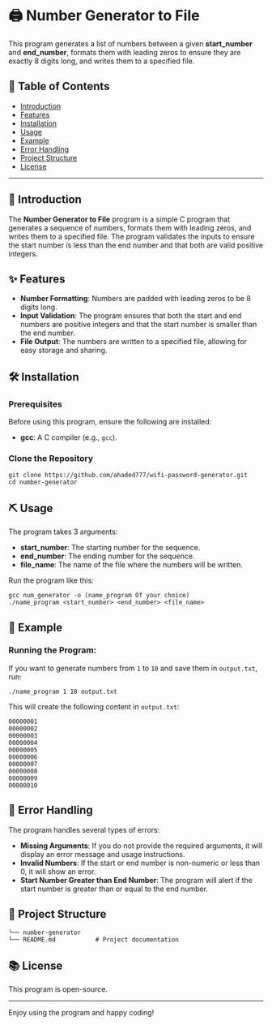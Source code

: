 <!DOCTYPE html>
<html lang="en">
<head>
  <meta charset="UTF-8">
  <meta name="viewport" content="width=device-width, initial-scale=1.0">
</head>
<body>
  <h1>🖨️ Number Generator to File</h1>

  <p>This program generates a list of numbers between a given <strong>start_number</strong> and <strong>end_number</strong>, formats them with leading zeros to ensure they are exactly 8 digits long, and writes them to a specified file.</p>

  <h2>📜 Table of Contents</h2>
  <ul>
    <li><a href="#introduction">Introduction</a></li>
    <li><a href="#features">Features</a></li>
    <li><a href="#installation">Installation</a></li>
    <li><a href="#usage">Usage</a></li>
    <li><a href="#example">Example</a></li>
    <li><a href="#error-handling">Error Handling</a></li>
    <li><a href="#project-structure">Project Structure</a></li>
    <li><a href="#license">License</a></li>
  </ul>

  <hr />

  <h2 id="introduction">🌟 Introduction</h2>
  <p>The <strong>Number Generator to File</strong> program is a simple C program that generates a sequence of numbers, formats them with leading zeros, and writes them to a specified file. The program validates the inputs to ensure the start number is less than the end number and that both are valid positive integers.</p>

  <h2 id="features">✨ Features</h2>
  <ul>
    <li><strong>Number Formatting</strong>: Numbers are padded with leading zeros to be 8 digits long.</li>
    <li><strong>Input Validation</strong>: The program ensures that both the start and end numbers are positive integers and that the start number is smaller than the end number.</li>
    <li><strong>File Output</strong>: The numbers are written to a specified file, allowing for easy storage and sharing.</li>
  </ul>

  <h2 id="installation">🛠 Installation</h2>
  <h3>Prerequisites</h3>
  <p>Before using this program, ensure the following are installed:</p>
  <ul>
    <li><strong>gcc</strong>: A C compiler (e.g., <code>gcc</code>).</li>
  </ul>

  <h3>Clone the Repository</h3>
  <pre><code>git clone https://github.com/ahaded777/wifi-password-generator.git
cd number-generator</code></pre>

  <h2 id="usage">⛏ Usage</h2>
  <p>The program takes 3 arguments:</p>
  <ul>
    <li><strong>start_number</strong>: The starting number for the sequence.</li>
    <li><strong>end_number</strong>: The ending number for the sequence.</li>
    <li><strong>file_name</strong>: The name of the file where the numbers will be written.</li>
  </ul>
  <p>Run the program like this:</p>
  <pre><code>gcc num_generator -o (name_program Of your choice)
./name_program &lt;start_number&gt; &lt;end_number&gt; &lt;file_name&gt;</code></pre>

  <h2 id="example">📝 Example</h2>
  <h3>Running the Program:</h3>
  <p>If you want to generate numbers from <code>1</code> to <code>10</code> and save them in <code>output.txt</code>, run:</p>
  <pre><code>./name_program 1 10 output.txt</code></pre>
  <p>This will create the following content in <code>output.txt</code>:</p>
  <pre><code>00000001
00000002
00000003
00000004
00000005
00000006
00000007
00000008
00000009
00000010</code></pre>

  <h2 id="error-handling">🚨 Error Handling</h2>
  <p>The program handles several types of errors:</p>
  <ul>
    <li><strong>Missing Arguments</strong>: If you do not provide the required arguments, it will display an error message and usage instructions.</li>
    <li><strong>Invalid Numbers</strong>: If the start or end number is non-numeric or less than 0, it will show an error.</li>
    <li><strong>Start Number Greater than End Number</strong>: The program will alert if the start number is greater than or equal to the end number.</li>
  </ul>

  <h2 id="project-structure">📁 Project Structure</h2>
  <pre><code>└── number-generator
└── README.md           # Project documentation</code></pre>

  <h2 id="license">📚 License</h2>
  <p>This program is open-source.</p>

  <hr />

  <p>Enjoy using the program and happy coding!</p>
</body>
</html>
